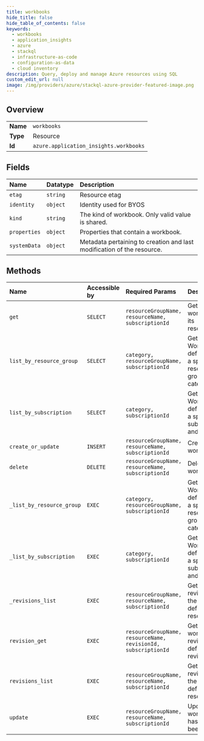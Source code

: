 ```yaml
---
title: workbooks
hide_title: false
hide_table_of_contents: false
keywords:
  - workbooks
  - application_insights
  - azure    
  - stackql
  - infrastructure-as-code
  - configuration-as-data
  - cloud inventory
description: Query, deploy and manage Azure resources using SQL
custom_edit_url: null
image: /img/providers/azure/stackql-azure-provider-featured-image.png
---
```

  
    

## Overview
<table><tbody>
<tr><td><b>Name</b></td><td><code>workbooks</code></td></tr>
<tr><td><b>Type</b></td><td>Resource</td></tr>
<tr><td><b>Id</b></td><td><code>azure.application_insights.workbooks</code></td></tr>
</tbody></table>

## Fields
| Name | Datatype | Description |
|:-----|:---------|:------------|
| `etag` | `string` | Resource etag |
| `identity` | `object` | Identity used for BYOS |
| `kind` | `string` | The kind of workbook. Only valid value is shared. |
| `properties` | `object` | Properties that contain a workbook. |
| `systemData` | `object` | Metadata pertaining to creation and last modification of the resource. |
## Methods
| Name | Accessible by | Required Params | Description |
|:-----|:--------------|:----------------|:------------|
| `get` | `SELECT` | `resourceGroupName, resourceName, subscriptionId` | Get a single workbook by its resourceName. |
| `list_by_resource_group` | `SELECT` | `category, resourceGroupName, subscriptionId` | Get all Workbooks defined within a specified resource group and category. |
| `list_by_subscription` | `SELECT` | `category, subscriptionId` | Get all Workbooks defined within a specified subscription and category. |
| `create_or_update` | `INSERT` | `resourceGroupName, resourceName, subscriptionId` | Create a new workbook. |
| `delete` | `DELETE` | `resourceGroupName, resourceName, subscriptionId` | Delete a workbook. |
| `_list_by_resource_group` | `EXEC` | `category, resourceGroupName, subscriptionId` | Get all Workbooks defined within a specified resource group and category. |
| `_list_by_subscription` | `EXEC` | `category, subscriptionId` | Get all Workbooks defined within a specified subscription and category. |
| `_revisions_list` | `EXEC` | `resourceGroupName, resourceName, subscriptionId` | Get the revisions for the workbook defined by its resourceName. |
| `revision_get` | `EXEC` | `resourceGroupName, resourceName, revisionId, subscriptionId` | Get a single workbook revision defined by its revisionId. |
| `revisions_list` | `EXEC` | `resourceGroupName, resourceName, subscriptionId` | Get the revisions for the workbook defined by its resourceName. |
| `update` | `EXEC` | `resourceGroupName, resourceName, subscriptionId` | Updates a workbook that has already been added. |
